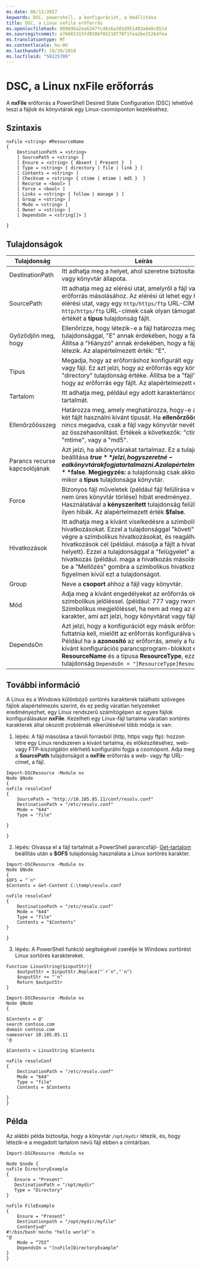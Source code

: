 ```yaml
---
ms.date: 06/12/2017
keywords: DSC, powershell, a konfigurációt, a beállítása
title: DSC, a Linux nxFile erőforrás
ms.openlocfilehash: 80969ba2ea6247fcd616a301d951403a840c851d
ms.sourcegitcommit: e76665315fd928bf85210778f1fea2be15264fea
ms.translationtype: MT
ms.contentlocale: hu-HU
ms.lasthandoff: 10/30/2018
ms.locfileid: "50225709"
---
```

# <a name="dsc-for-linux-nxfile-resource"></a>DSC, a Linux nxFile erőforrás

A **nxFile** erőforrás a PowerShell Desired State Configuration (DSC) lehetővé teszi a fájlok és könyvtárak egy Linux-csomóponton kezeléséhez.

## <a name="syntax"></a>Szintaxis

```
nxFile <string> #ResourceName
{
    DestinationPath = <string>
    [ SourcePath = <string> ]
    [ Ensure = <string> { Absent | Present }  ]
    [ Type = <string> { directory | file | link } ]
    [ Contents = <string> ]
    [ Checksum = <string> { ctime | mtime | md5 }  ]
    [ Recurse = <bool> ]
    [ Force = <bool> ]
    [ Links = <string> { follow | manage } ]
    [ Group = <string> ]
    [ Mode = <string> ]
    [ Owner = <string> ]
    [ DependsOn = <string[]> ]

}
```

## <a name="properties"></a>Tulajdonságok

|  Tulajdonság |  Leírás |
|---|---|
| DestinationPath| Itt adhatja meg a helyet, ahol szeretne biztosítani egy fájl vagy könyvtár állapota.|
| SourcePath| Itt adhatja meg az elérési utat, amelyről a fájl vagy mappa erőforrás másolásához. Az elérési út lehet egy helyi elérési utat, vagy egy `http/https/ftp` URL-CÍMÉT. Távoli `http/https/ftp` URL-címek csak olyan támogatással értékét a **típus** tulajdonság fájlt.|
| Győződjön meg, hogy| Ellenőrizze, hogy létezik-e a fájl határozza meg. Ezzel a tulajdonsággal, "E" annak érdekében, hogy a fájl létezik. Állítsa a "Hiányzó" annak érdekében, hogy a fájl nem létezik. Az alapértelmezett érték: "E".|
| Típus| Megadja, hogy az erőforráshoz konfigurált egy könyvtárat vagy fájl. Ez azt jelzi, hogy az erőforrás egy könyvtárat a "directory" tulajdonság értéke. Állítsa be a "fájl" azt jelzi, hogy az erőforrás egy fájlt. Az alapértelmezett érték: "fájl"|
| Tartalom| Itt adhatja meg, például egy adott karakterláncot egy fájl tartalmát.|
| Ellenőrzőösszeg| Határozza meg, amely meghatározza, hogy-e az azonos két fájlt használni kívánt típusát. Ha **ellenőrzőösszeg** nincs megadva, csak a fájl vagy könyvtár nevét használja az összehasonlítást. Értékek a következők: "ctime", "mtime", vagy a "md5".|
| Parancs recurse kapcsolójának| Azt jelzi, ha alkönyvtárakat tartalmaz. Ez a tulajdonság beállítása **$true** jelzi, hogy szeretné-e alkönyvtárak fogja tartalmazni. Az alapértelmezett érték **$false**. **Megjegyzés:** a tulajdonság csak akkor érvényes mikor a **típus** tulajdonsága könyvtár.|
| Force| Bizonyos fájl műveletek (például fájl felülírása vagy egy nem üres könyvtár törlése) hibát eredményez. Használatával a **kényszerített** tulajdonság felülbírálja az ilyen hibák. Az alapértelmezett érték **$false**.|
| Hivatkozások| Itt adhatja meg a kívánt viselkedésre a szimbolikus hivatkozásokat. Ezzel a tulajdonsággal "követi" hajtsa végre a szimbolikus hivatkozásokat, és reagálhat rájuk a hivatkozások cél (például. másolja a fájlt a hivatkozás helyett). Ezzel a tulajdonsággal a "felügyelet" ahhoz, a hivatkozás (például. maga a hivatkozás másolása). Állítsa be a "Mellőzés" gombra a szimbolikus hivatkozások figyelmen kívül ezt a tulajdonságot.|
| Group| Neve a **csoport** ahhoz a fájl vagy könyvtár.|
| Mód| Adja meg a kívánt engedélyeket az erőforrás oktális vagy szimbolikus jelöléssel. (például: 777 vagy rwxrwxrwx). Szimbolikus megjelöléssel, ha nem ad meg az első karakter, ami azt jelzi, hogy könyvtárat vagy fájlt.|
| DependsOn | Azt jelzi, hogy a konfigurációt egy másik erőforrás futtatnia kell, mielőtt az erőforrás konfigurálva van. Például ha a **azonosító** az erőforrás, amely a futtatni kívánt konfigurációs parancsprogram-blokkot első az **ResourceName** és a típusa **ResourceType**, ezzel esetén a tulajdonság `DependsOn = "[ResourceType]ResourceName"`.|

## <a name="additional-information"></a>További információ


A Linux és a Windows különböző sortörés karakterek található szöveges fájlok alapértelmezés szerint, és ez pedig váratlan helyzeteket eredményezhet, egy Linux rendszerű számítógépen az egyes fájlok konfigurálásakor __nxFile__. Kezelheti egy Linux-fájl tartalma váratlan sortörés karakterek által okozott problémák elkerülésével több módja is van:

1. lépés: A fájl másolása a távoli forrásból (http, https vagy ftp): hozzon létre egy Linux rendszeren a kívánt tartalma, és előkészítéséhez, web- vagy FTP-kiszolgálón elérhető konfigurálni fogja a csomópont. Adja meg a __SourcePath__ tulajdonságot a __nxFile__ erőforrás a web- vagy ftp URL-címet, a fájl.

```
Import-DSCResource -Module nx
Node $Node
{
nxFile resolvConf
{
    SourcePath = "http://10.185.85.11/conf/resolv.conf"
    DestinationPath = "/etc/resolv.conf"
    Mode = "644"
    Type = "file"

}

}
```


2. lépés: Olvassa el a fájl tartalmát a PowerShell parancsfájl- [Get-tartalom](https://technet.microsoft.com/library/hh849787.aspx) beállítás után a __$OFS__ tulajdonság használata a Linux sortörés karakter.


```
Import-DSCResource -Module nx
Node $Node
{
$OFS = "`n"
$Contents = Get-Content C:\temp\resolv.conf

nxFile resolvConf
{
    DestinationPath = "/etc/resolv.conf"
    Mode = "644"
    Type = "file"
    Contents = "$Contents"
}

}
```


3. lépés: A PowerShell funkció segítségével cserélje le Windows sortörést Linux sortörés karaktereket.

```
Function LinuxString($inputStr){
    $outputStr = $inputStr.Replace("`r`n","`n")
    $ouputStr += "`n"
    Return $outputStr
}

Import-DSCResource -Module nx
Node $Node
{

$Contents = @'
search contoso.com
domain contoso.com
nameserver 10.185.85.11
'@

$Contents = LinuxString $Contents

nxFile resolvConf
{
    DestinationPath = "/etc/resolv.conf"
    Mode = "644"
    Type = "file"
    Contents = $Contents

}
}
```

## <a name="example"></a>Példa

Az alábbi példa biztosítja, hogy a könyvtár `/opt/mydir` létezik, és, hogy létezik-e a megadott tartalom nevű fájl ebben a címtárban.

```
Import-DSCResource -Module nx

Node $node {
nxFile DirectoryExample
{
   Ensure = "Present"
   DestinationPath = "/opt/mydir"
   Type = "Directory"
}

nxFile FileExample
{
    Ensure = "Present"
    Destinationpath = "/opt/mydir/myfile"
    Contents=@"
#!/bin/bash`necho "hello world"`n
"@
    Mode = “755”
    DependsOn = "[nxFile]DirectoryExample"
}
}
```